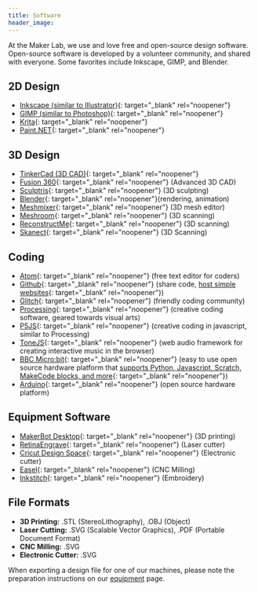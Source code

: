 ```yaml
---
title: Software
header_image:
---
```


At the Maker Lab, we use and love free and open-source design software. Open-source software is developed by a volunteer community, and shared with everyone. Some favorites include Inkscape, GIMP, and Blender.

## 2D Design

* [Inkscape (similar to Illustrator)](inkscape.org){: target="_blank" rel="noopener"}
* [GIMP (similar to Photoshop)](gimp.org){: target="_blank" rel="noopener"}
* [Krita](krita.org){: target="_blank" rel="noopener"}
* [Paint.NET](getpaint.net){: target="_blank" rel="noopener"}

## 3D Design

* [TinkerCad (3D CAD)](tinkercad.com){: target="_blank" rel="noopener"}
* [Fusion 360](autodesk.com/fusion360){: target="_blank" rel="noopener"} (Advanced 3D CAD)
* [Sculptris](pixologic.com/sculptris){: target="_blank" rel="noopener"} (3D sculpting)
* [Blender](blender.org){: target="_blank" rel="noopener"}(rendering, animation)
* [Meshmixer](meshmixer.com){: target="_blank" rel="noopener"} (3D mesh editor)
* [Meshroom](https://alicevision.org/#meshroom){: target="_blank" rel="noopener"} (3D scanning)
* [ReconstructMe](reconstructme.net){: target="_blank" rel="noopener"} (3D scanning)
* [Skanect](skanect.occipital.com){: target="_blank" rel="noopener"} (3D Scanning)

## Coding

* [Atom](https://atom.io/){: target="_blank" rel="noopener"} (free text editor for coders)
* [Github](http://github.com){: target="_blank" rel="noopener"} (share code, [host simple websites](https://github.com/cplmakerlab/simple-website-template){: target="_blank" rel="noopener"})
* [Glitch](https://glitch.com){: target="_blank" rel="noopener"} (friendly coding community)
* [Processing](https://processing.org/){: target="_blank" rel="noopener"} (creative coding software, geared towards visual arts)
* [P5JS](https://p5js.org/){: target="_blank" rel="noopener"} (creative coding in javascript, similar to Processing)
* [ToneJS](https://tonejs.github.io/){: target="_blank" rel="noopener"} (web audio framework for creating interactive music in the browser)
* [BBC Micro:bit](https://www.microbit.org/){: target="_blank" rel="noopener"} (easy to use open source hardware platform that [supports Python, Javascript, Scratch, MakeCode blocks, and more](https://www.microbit.org/code/){: target="_blank" rel="noopener"})
* [Arduino](https://www.arduino.cc/){: target="_blank" rel="noopener"} (open source hardware platform)

## Equipment Software

* [MakerBot Desktop](makerbot.com){: target="_blank" rel="noopener"} (3D printing)
* [RetinaEngrave](fslaser.com){: target="_blank" rel="noopener"} (Laser cutter)
* [Cricut Design Space](design.cricut.com){: target="_blank" rel="noopener"} (Electronic cutter)
* [Easel](easel.inventables.com){: target="_blank" rel="noopener"} (CNC Milling)
* [Inkstitch](inkstitch.org){: target="_blank" rel="noopener"} (Embroidery)

## File Formats

* **3D Printing:** .STL (StereoLithography), .OBJ (Object)
* **Laser Cutting:** .SVG (Scalable Vector Graphics), .PDF (Portable Document Format)
* **CNC Milling:** .SVG
* **Electronic Cutter:** .SVG

When exporting a design file for one of our machines, please note the preparation instructions on our [equipment](equipment) page.
